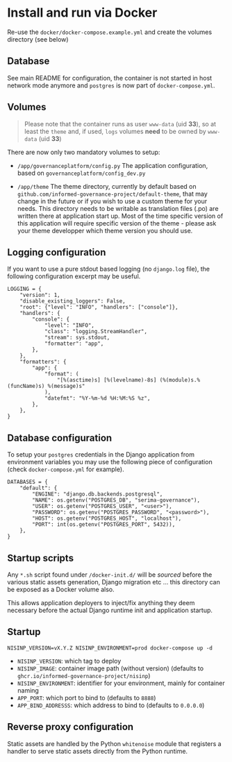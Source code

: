 # Install and run via Docker

Re-use the `docker/docker-compose.example.yml` and create the volumes directory
(see below)

## Database

See main README for configuration, the container is not started in host
network mode anymore and `postgres` is now part of `docker-compose.yml`.

## Volumes

> Please note that the container runs as user `www-data` (uid **33**), so at
> least the `theme` and, if used, `logs` volumes **need** to be owned by
> `www-data` (uid **33**)

There are now only two mandatory volumes to setup:

- `/app/governanceplatform/config.py`
  The application configuration, based on `governanceplatform/config_dev.py`

- `/app/theme`
  The theme directory, currently by default based on
  `github.com/informed-governance-project/default-theme`, that may change in the
  future or if you wish to use a custom theme for your needs.
  This directory needs to be writable as translation files (.po) are written
  there at application start up. Most of the time specific version of this
  application will require specific version of the theme - please ask your
  theme developper which theme version you should use.


## Logging configuration

If you want to use a pure stdout based logging (no `django.log` file), the
following configuration excerpt may be useful.

```
LOGGING = {
    "version": 1,
    "disable_existing_loggers": False,
    "root": {"level": "INFO", "handlers": ["console"]},
    "handlers": {
        "console": {
            "level": "INFO",
            "class": "logging.StreamHandler",
            "stream": sys.stdout,
            "formatter": "app",
        },
    },
    "formatters": {
        "app": {
            "format": (
                "[%(asctime)s] [%(levelname)-8s] (%(module)s.%(funcName)s) %(message)s"
            ),
            "datefmt": "%Y-%m-%d %H:%M:%S %z",
        },
    },
}
```

## Database configuration

To setup your `postgres` credentials in the Django application from environment
variables you may use the following piece of configuration (check
`docker-compose.yml` for example).

```
DATABASES = {
    "default": {
        "ENGINE": "django.db.backends.postgresql",
        "NAME": os.getenv("POSTGRES_DB", "serima-governance"),
        "USER": os.getenv("POSTGRES_USER", "<user>"),
        "PASSWORD": os.getenv("POSTGRES_PASSWORD", "<password>"),
        "HOST": os.getenv("POSTGRES_HOST", "localhost"),
        "PORT": int(os.getenv("POSTGRES_PORT", 5432)),
    },
}
```

## Startup scripts

Any `*.sh` script found under `/docker-init.d/` will be *sourced* before the
various static assets generation, Django migration etc ... this directory can
be exposed as a Docker volume also.

This allows application deployers to inject/fix anything they deem necessary
before the actual Django runtime init and application startup.

## Startup

`NISINP_VERSION=vX.Y.Z NISINP_ENVIRONMENT=prod docker-compose up -d`

- `NISINP_VERSION`: which tag to deploy
- `NISINP_IMAGE`: container image path (without version) (defaults to `ghcr.io/informed-governance-project/nisinp`)
- `NISINP_ENVIRONMENT`: identifier for your environment, mainly for container naming
- `APP_PORT`: which port to bind to (defaults to `8888`)
- `APP_BIND_ADDRESSS`: which address to bind to (defaults to `0.0.0.0`)

## Reverse proxy configuration

Static assets are handled by the Python `whitenoise` module that registers a handler to
serve static assets directly from the Python runtime.
